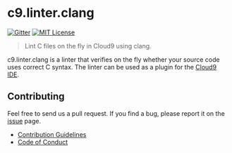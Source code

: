 # c9.linter.clang
[![Gitter](https://img.shields.io/gitter/room/nwjs/nw.js.svg?maxAge=2592000)](https://gitter.im/cloud9-linter/Lobby)
[![MIT License](https://img.shields.io/npm/l/harvard-houses.svg?style=flat-square)](http://opensource.org/licenses/MIT)

> Lint C files on the fly in Cloud9 using clang.

c9.linter.clang is a linter that verifies on the fly whether your source code uses correct C syntax. The linter can be used as a plugin for the [Cloud9 IDE](https://c9.io/).

## Contributing
Feel free to send us a pull request. If you find a bug, please report it on the [issue](https://github.com/Cloud9Linter/c9.linter.clang/issues) page.

- [Contribution Guidelines](https://github.com/Cloud9Linter/c9.linter.clang/wiki/Contribution-Guidelines)
- [Code of Conduct](https://github.com/Cloud9Linter/c9.linter.clang/wiki/Code-of-Conduct)
